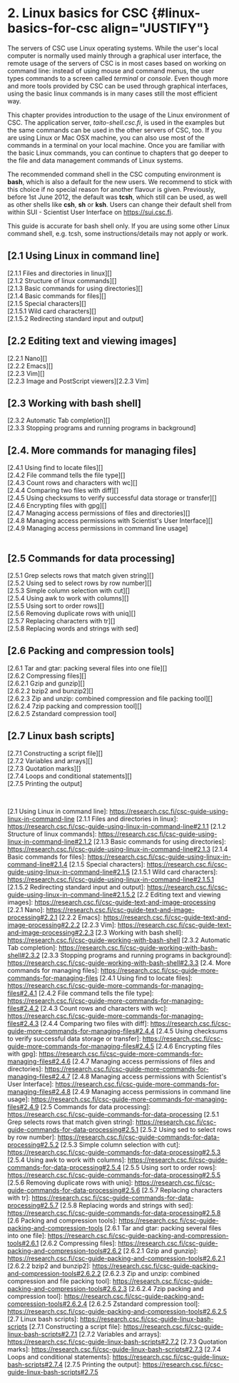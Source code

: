 # 2. Linux basics for CSC {#linux-basics-for-csc align="JUSTIFY"}

The servers of CSC use Linux operating systems. While the user's local
computer is normally  used mainly through a  graphical user interface,
the remote  usage of  the servers  of CSC  is in  most cases  based on
working on command line: instead of using mouse and command menus, the
user types commands  to a screen called *terminal*  or *console*. Even
though  more and  more  tools  provided by  CSC  can  be used  through
graphical interfaces, using the basic  linux commands is in many cases
still the most efficient way.

This  chapter  provides  introduction  to   the  usage  of  the  Linux
environment of  CSC. The application server,  *taito-shell.csc.fi*, is
used in the  examples but the same  commands can be used  in the other
servers of CSC,  too. If you are  using Linux or Mac  OSX machine, you
can  also  use most  of  the  commands in  a  terminal  on your  local
machine. Once you are familiar with  the basic Linux commands, you can
continue to  chapters that go deeper  to the file and  data management
commands of Linux systems.

The  recommended command  shell in  the CSC  computing environment  is
**bash**, which is  also a default for the new  users. We recommend to
stick with  this choice if  no special  reason for another  flavour is
given. Previously,  before 1st  June 2012,  the default  was **tcsh**,
which still can be used, as  well as other shells like **csh**, **sh**
or **ksh**.  Users can change  their default  shell from within  SUI -
Scientist User Interface on <https://sui.csc.fi>.

This guide  is accurate  for bash  shell only. If  you are  using some
other Linux  command shell,  e.g. tcsh, some  instructions/details may
not apply or work.

## [2.1 Using Linux in command line]

[2.1.1 Files and directories in linux][]  
[2.1.2 Structure of linux commands][]  
[2.1.3 Basic commands for using directories][]  
[2.1.4 Basic commands for files][]  
[2.1.5 Special characters][]  
[2.1.5.1 Wild card characters][]  
[2.1.5.2 Redirecting standard input and output]

##  [2.2 Editing text and viewing images]

[2.2.1 Nano][]  
[2.2.2 Emacs][]  
[2.2.3 Vim][]  
[2.2.3 Image and PostScript viewers][2.2.3 Vim]

## [2.3 Working with bash shell]

[2.3.2 Automatic Tab completion][]  
[2.3.3 Stopping programs and running programs in background]

## [2.4. More commands for managing files]

[2.4.1 Using find to locate files][]  
[2.4.2 File command tells the file type][]  
[2.4.3 Count rows and characters with wc][]  
[2.4.4 Comparing two files with diff][]  
[2.4.5 Using checksums to verify successful data storage or
transfer][]  
[2.4.6 Encrypting files with gpg][]  
[2.4.7 Managing access permissions of files and directories][]  
[2.4.8 Managing access permissions with Scientist's User Interface][]  
[2.4.9 Managing access permissions in command line usage]  
 

## [2.5 Commands for data processing]

[2.5.1 Grep selects rows that match given string][]  
[2.5.2 Using sed to select rows by row number][]  
[2.5.3 Simple column selection with cut][]  
[2.5.4 Using awk to work with columns][]  
[2.5.5 Using sort to order rows][]  
[2.5.6 Removing duplicate rows with uniq][]  
[2.5.7 Replacing characters with tr][]  
[2.5.8 Replacing words and strings with sed]

##  [2.6 Packing and compression tools]

[2.6.1 Tar and gtar: packing several files into one file][]  
[2.6.2 Compressing files][]  
[2.6.2.1 Gzip and gunzip][]  
[2.6.2.2 bzip2 and bunzip2][]  
[2.6.2.3 Zip and unzip: combined compression and file packing tool][]  
[2.6.2.4 7zip packing and compression tool][]  
[2.6.2.5 Zstandard compression tool]  

## [2.7 Linux bash scripts]

[2.7.1 Constructing a script file][]  
[2.7.2 Variables and arrays][]  
[2.7.3 Quotation marks][]  
[2.7.4 Loops and conditional statements][]  
[2.7.5 Printing the output]

 

  [2.1 Using Linux in command line]: https://research.csc.fi/csc-guide-using-linux-in-command-line [2.1.1 Files and directories in linux]: https://research.csc.fi/csc-guide-using-linux-in-command-line#2.1.1 [2.1.2 Structure of linux commands]: https://research.csc.fi/csc-guide-using-linux-in-command-line#2.1.2 [2.1.3 Basic commands for using directories]: https://research.csc.fi/csc-guide-using-linux-in-command-line#2.1.3 [2.1.4 Basic commands for files]: https://research.csc.fi/csc-guide-using-linux-in-command-line#2.1.4 [2.1.5 Special characters]: https://research.csc.fi/csc-guide-using-linux-in-command-line#2.1.5 [2.1.5.1 Wild card characters]: https://research.csc.fi/csc-guide-using-linux-in-command-line#2.1.5.1 [2.1.5.2 Redirecting standard input and output]: https://research.csc.fi/csc-guide-using-linux-in-command-line#2.1.5.2 [2.2 Editing text and viewing images]: https://research.csc.fi/csc-guide-text-and-image-processing [2.2.1 Nano]: https://research.csc.fi/csc-guide-text-and-image-processing#2.2.1 [2.2.2 Emacs]: https://research.csc.fi/csc-guide-text-and-image-processing#2.2.2 [2.2.3 Vim]: https://research.csc.fi/csc-guide-text-and-image-processing#2.2.3 [2.3 Working with bash shell]: https://research.csc.fi/csc-guide-working-with-bash-shell [2.3.2 Automatic Tab completion]: https://research.csc.fi/csc-guide-working-with-bash-shell#2.3.2 [2.3.3 Stopping programs and running programs in background]: https://research.csc.fi/csc-guide-working-with-bash-shell#2.3.3 [2.4. More commands for managing files]: https://research.csc.fi/csc-guide-more-commands-for-managing-files [2.4.1 Using find to locate files]: https://research.csc.fi/csc-guide-more-commands-for-managing-files#2.4.1 [2.4.2 File command tells the file type]: https://research.csc.fi/csc-guide-more-commands-for-managing-files#2.4.2 [2.4.3 Count rows and characters with wc]: https://research.csc.fi/csc-guide-more-commands-for-managing-files#2.4.3 [2.4.4 Comparing two files with diff]: https://research.csc.fi/csc-guide-more-commands-for-managing-files#2.4.4 [2.4.5 Using checksums to verify successful data storage or transfer]: https://research.csc.fi/csc-guide-more-commands-for-managing-files#2.4.5 [2.4.6 Encrypting files with gpg]: https://research.csc.fi/csc-guide-more-commands-for-managing-files#2.4.6 [2.4.7 Managing access permissions of files and directories]: https://research.csc.fi/csc-guide-more-commands-for-managing-files#2.4.7 [2.4.8 Managing access permissions with Scientist's User Interface]: https://research.csc.fi/csc-guide-more-commands-for-managing-files#2.4.8 [2.4.9 Managing access permissions in command line usage]: https://research.csc.fi/csc-guide-more-commands-for-managing-files#2.4.9 [2.5 Commands for data processing]: https://research.csc.fi/csc-guide-commands-for-data-processing [2.5.1 Grep selects rows that match given string]: https://research.csc.fi/csc-guide-commands-for-data-processing#2.5.1 [2.5.2 Using sed to select rows by row number]: https://research.csc.fi/csc-guide-commands-for-data-processing#2.5.2 [2.5.3 Simple column selection with cut]: https://research.csc.fi/csc-guide-commands-for-data-processing#2.5.3 [2.5.4 Using awk to work with columns]: https://research.csc.fi/csc-guide-commands-for-data-processing#2.5.4 [2.5.5 Using sort to order rows]: https://research.csc.fi/csc-guide-commands-for-data-processing#2.5.5 [2.5.6 Removing duplicate rows with uniq]: https://research.csc.fi/csc-guide-commands-for-data-processing#2.5.6 [2.5.7 Replacing characters with tr]: https://research.csc.fi/csc-guide-commands-for-data-processing#2.5.7 [2.5.8 Replacing words and strings with sed]: https://research.csc.fi/csc-guide-commands-for-data-processing#2.5.8 [2.6 Packing and compression tools]: https://research.csc.fi/csc-guide-packing-and-compression-tools [2.6.1 Tar and gtar: packing several files into one file]: https://research.csc.fi/csc-guide-packing-and-compression-tools#2.6.1 [2.6.2 Compressing files]: https://research.csc.fi/csc-guide-packing-and-compression-tools#2.6.2 [2.6.2.1 Gzip and gunzip]: https://research.csc.fi/csc-guide-packing-and-compression-tools#2.6.2.1 [2.6.2.2 bzip2 and bunzip2]: https://research.csc.fi/csc-guide-packing-and-compression-tools#2.6.2.2 [2.6.2.3 Zip and unzip: combined compression and file packing tool]: https://research.csc.fi/csc-guide-packing-and-compression-tools#2.6.2.3 [2.6.2.4 7zip packing and compression tool]: https://research.csc.fi/csc-guide-packing-and-compression-tools#2.6.2.4 [2.6.2.5 Zstandard compression tool]: https://research.csc.fi/csc-guide-packing-and-compression-tools#2.6.2.5 [2.7 Linux bash scripts]: https://research.csc.fi/csc-guide-linux-bash-scripts [2.7.1 Constructing a script file]: https://research.csc.fi/csc-guide-linux-bash-scripts#2.7.1 [2.7.2 Variables and arrays]: https://research.csc.fi/csc-guide-linux-bash-scripts#2.7.2 [2.7.3 Quotation marks]: https://research.csc.fi/csc-guide-linux-bash-scripts#2.7.3 [2.7.4 Loops and conditional statements]: https://research.csc.fi/csc-guide-linux-bash-scripts#2.7.4 [2.7.5 Printing the output]: https://research.csc.fi/csc-guide-linux-bash-scripts#2.7.5
